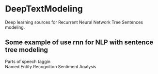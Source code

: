 # DeepTextModeling

Deep learning sources for Recurrent Neural Network Tree Sentences modeling.

## Some example of use rnn for NLP with sentence tree modeling

Parts of speech taggin  
Named Entity Recognition 
Sentiment Analysis

